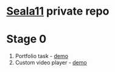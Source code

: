 # [Seala11](https://github.com/Seala11) private repo

# Stage 0
1. Portfolio task - [demo](https://rolling-scopes-school.github.io/seala11-JSFEPRESCHOOL/portfolio/)
2. Custom video player - [demo](https://rolling-scopes-school.github.io/seala11-JSFEPRESCHOOL/custom-video/)

